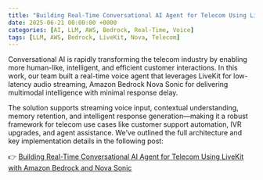```yaml
---
title: "Building Real-Time Conversational AI Agent for Telecom Using LiveKit with Amazon Bedrock and Nova Sonic"
date: 2025-06-21 00:00:00 +0000
categories: [AI, LLM, AWS, Bedrock, Real-Time, Voice]
tags: [LLM, AWS, Bedrock, LiveKit, Nova, Telecom]
---
```


Conversational AI is rapidly transforming the telecom industry by enabling more human-like, intelligent, and efficient customer interactions. In this work, our team built a real-time voice agent that leverages LiveKit for low-latency audio streaming, Amazon Bedrock Nova Sonic for delivering multimodal intelligence with minimal response delay.

The solution supports streaming voice input, contextual understanding, memory retention, and intelligent response generation—making it a robust framework for telecom use cases like customer support automation, IVR upgrades, and agent assistance. We’ve outlined the full architecture and key implementation details in the following post:

👉 [Building Real-Time Conversational AI Agent for Telecom Using LiveKit with Amazon Bedrock and Nova Sonic](https://dev.to/innovationincubator/building-real-time-conversational-ai-agent-for-telecom-using-livekit-with-amazon-bedrock-and-nova-4kgk)
